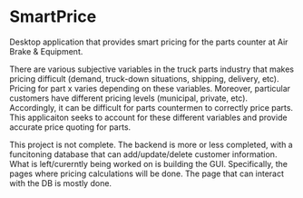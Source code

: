 # SmartPrice
Desktop application that provides smart pricing for the parts counter at Air Brake & Equipment.

There are various subjective variables in the truck parts industry that makes pricing difficult (demand, truck-down situations, shipping, delivery, etc). Pricing for part x varies depending on these variables. Moreover, particular customers have different pricing levels (municipal, private, etc). Accordingly, it can be difficult for parts countermen to correctly price parts. This applicaiton seeks to account for these different variables and provide accurate price quoting for parts.

This project is not complete. The backend is more or less completed, with a funcitoning database that can add/update/delete customer information. 
What is left/curerntly being worked on is building the GUI. Specifically, the pages where pricing calculations will be done. The page 
that can interact with the DB is mostly done. 
